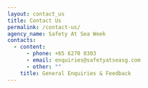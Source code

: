 ```yaml
---
layout: contact_us
title: Contact Us
permalink: /contact-us/
agency_name: Safety At Sea Week
contacts:
  - content:
      - phone: +65 6270 0303
      - email: enquiries@safetyatseasg.com
      - other: ""
    title: General Enquiries & Feedback
---
```

